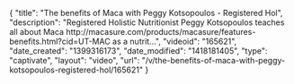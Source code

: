 {
    "title": "The benefits of Maca with Peggy Kotsopoulos - Registered Hol",
    "description": "Registered Holistic Nutritionist Peggy Kotsopoulos teaches all about Maca http:\/\/macasure.com\/products\/macasure\/features-benefits.html?cid=UT-MAC as a nutrit...",
    "videoid": "165621",
    "date_created": "1399316173",
    "date_modified": "1418181405",
    "type": "captivate",
    "layout": "video",
    "url": "\/v\/the-benefits-of-maca-with-peggy-kotsopoulos-registered-hol\/165621"
}